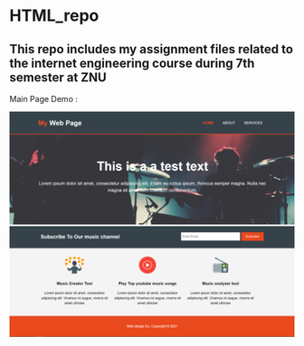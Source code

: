 # HTML_repo
This repo includes my assignment files related to the internet engineering course during 7th semester at ZNU
-----------------------------------------------------
Main Page Demo : 

![1st img](1.PNG)
![2nd img](2.PNG)
